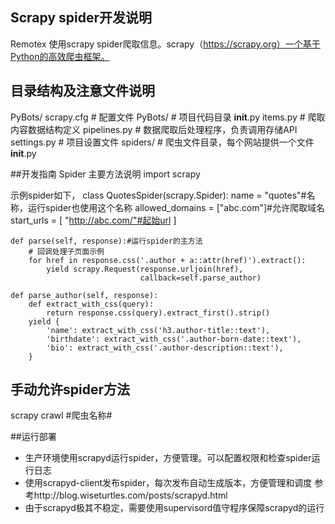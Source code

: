 ## Scrapy spider开发说明
Remotex 使用scrapy spider爬取信息。scrapy（https://scrapy.org）一个基于Python的高效爬虫框架。

## 目录结构及注意文件说明
PyBots/
    scrapy.cfg          # 配置文件
    PyBots/             # 项目代码目录
        __init__.py
        items.py          # 爬取内容数据结构定义
        pipelines.py      # 数据爬取后处理程序，负责调用存储API
        settings.py       # 项目设置文件
        spiders/          # 爬虫文件目录，每个网站提供一个文件
            __init__.py

##开发指南
Spider 主要方法说明
import scrapy

示例spider如下，
class QuotesSpider(scrapy.Spider):
    name = "quotes"#名称，运行spider也使用这个名称
    allowed_domains = ["abc.com"]#允许爬取域名
    start_urls = [
        "http://abc.com/"#起始url
    ]

    def parse(self, response):#运行spider的主方法
        # 回调处理子页面示例
        for href in response.css('.author + a::attr(href)').extract():
            yield scrapy.Request(response.urljoin(href),
                                 callback=self.parse_author)

    def parse_author(self, response):
        def extract_with_css(query):
            return response.css(query).extract_first().strip()
        yield {
            'name': extract_with_css('h3.author-title::text'),
            'birthdate': extract_with_css('.author-born-date::text'),
            'bio': extract_with_css('.author-description::text'),
        }

## 手动允许spider方法
scrapy crawl #爬虫名称#

##运行部署
- 生产环境使用scrapyd运行spider，方便管理。可以配置权限和检查spider运行日志
- 使用scrapyd-client发布spider，每次发布自动生成版本，方便管理和调度
参考http://blog.wiseturtles.com/posts/scrapyd.html
- 由于scrapyd极其不稳定，需要使用supervisord值守程序保障scrapyd的运行
